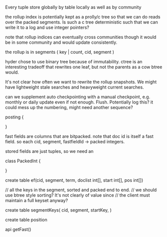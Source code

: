 
Every tuple store globally by table locally as well as by community



the rollup index is potentially kept as a prolly/c tree so that we can do reads over the packed segments. Is such a c tree deterministic such that we can write it to a log and use integer pointers?

note that rollup indices can eventually cross communities though it would be in some community and would update consistently.

the rollup is in segments
( key | count, cid, segment )

hyder chose to use binary tree because of immutability. ctree is an interesting tradeoff that rewrites one leaf, but not the parents as a cow btree would.

It's not clear how often we want to rewrite the rollup snapshots. We might have lightweight stale searches and heavyweight current searches.

can we supplement auto checkpointing with a manual checkpoint, e.g. monthly or daily update even if not enough. Flush. Potentially log this? it could mess up the numbering, might need another sequence?





posting {
    
}

fast fields are columns that are bitpacked. note that doc id is itself a fast field. so each cid, segment, fastfieldId -> packed integers.

stored fields are just tuples, so we need an 

class PackedInt {

}

create table ef(cid, segment, term, doclist int[], start int[], pos int[]) 

// all the keys in the segment, sorted and packed end to end.
// we should use btree style sorting? It's not clearly of value since
// the client must maintain a full keyset anyway?


create table segmentKeys( 
    cid, segment, startKey, 
)

create table position


api  getFast()
